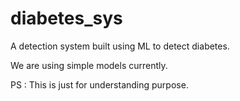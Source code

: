 # diabetes_sys
A detection system built using ML to detect diabetes.

We are using simple models currently.

PS : This is just for understanding purpose.
